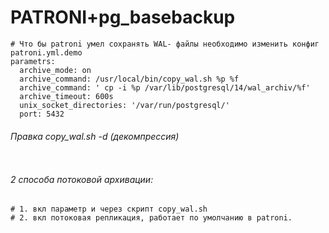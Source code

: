 # PATRONI+pg_basebackup
```
# Что бы patroni умел сохранять WAL- файлы необходимо изменить конфиг patroni.yml.demo
parametrs:
  archive_mode: on
  archive_command: /usr/local/bin/copy_wal.sh %p %f
  archive_command: ' cp -i %p /var/lib/postgresql/14/wal_archiv/%f'
  archive_timeout: 600s
  unix_socket_directories: '/var/run/postgresql/'
  port: 5432

```
###### Правка copy_wal.sh -d (декомпрессия)
```

```
###### 2 способа потоковой архивации:
```
# 1. вкл параметр и через скрипт copy_wal.sh
# 2. вкл потоковая репликация, работает по умолчанию в patroni.

```












